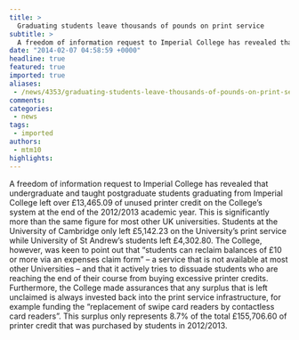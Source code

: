 ```yaml
---
title: >
  Graduating students leave thousands of pounds on print service
subtitle: >
  A freedom of information request to Imperial College has revealed that undergraduate and taught postgraduate students graduating from Imperial College left over £13,465.09 of unused printer credit on the College’s system...
date: "2014-02-07 04:58:59 +0000"
headline: true
featured: true
imported: true
aliases:
 - /news/4353/graduating-students-leave-thousands-of-pounds-on-print-service
comments:
categories:
 - news
tags:
 - imported
authors:
 - mtm10
highlights:
---
```


A freedom of information request to Imperial College has revealed that undergraduate and taught postgraduate students graduating from Imperial College left over £13,465.09 of unused printer credit on the College’s system at the end of the 2012/2013 academic year. This is significantly more than the same figure for most other UK universities. Students at the University of Cambridge only left £5,142.23 on the University’s print service while University of St Andrew’s students left £4,302.80.
The College, however, was keen to point out that “students can reclaim balances of £10 or more via an expenses claim form” – a service that is not available at most other Universities – and that it actively tries to dissuade students who are reaching the end of their course from buying excessive printer credits. Furthermore, the College made assurances that any surplus that is left unclaimed is always invested back into the print service infrastructure, for example funding the “replacement of swipe card readers by contactless card readers”. This surplus only represents 8.7% of the total £155,706.60 of printer credit that was purchased by students in 2012/2013.
